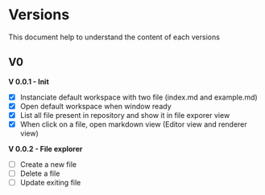 # Versions

This document help to understand the content of each versions

## V0

**V 0.0.1 - Init**

- [x] Instanciate default workspace with two file (index.md and example.md)
- [x] Open default workspace when window ready
- [x] List all file present in repository and show it in file exporer view
- [x] When click on a file, open markdown view (Editor view and renderer view)

**V 0.0.2 - File explorer**

- [ ] Create a new file
- [ ] Delete a file
- [ ] Update exiting file
